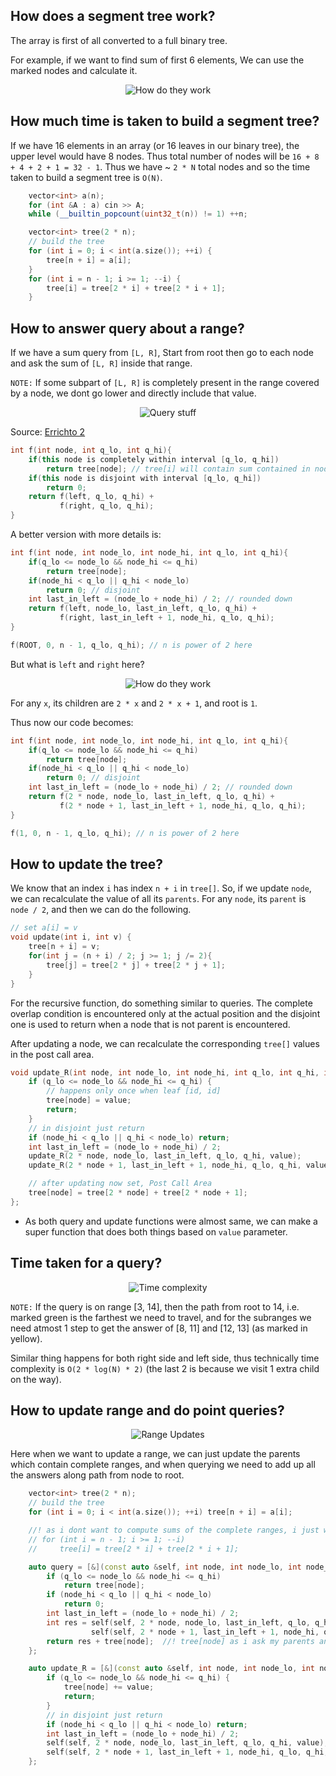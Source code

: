 ## How does a segment tree work?

The array is first of all converted to a full binary tree.

For example, if we want to find sum of first 6 elements, We can use the marked nodes and calculate it.

<p align="center">
  <img src="images/how.png" alt="How do they work"/>
</p>

## How much time is taken to build a segment tree?

If we have 16 elements in an array (or 16 leaves in our binary tree), the upper level would have 8 nodes.
Thus total number of nodes will be 
`16 + 8 + 4 + 2 + 1 = 32 - 1`. Thus we have ~ `2 * N` total nodes and so the time taken to build a segment tree is `O(N)`.

```cpp
    vector<int> a(n);
    for (int &A : a) cin >> A;
    while (__builtin_popcount(uint32_t(n)) != 1) ++n;

    vector<int> tree(2 * n);
    // build the tree
    for (int i = 0; i < int(a.size()); ++i) {
        tree[n + i] = a[i];
    }
    for (int i = n - 1; i >= 1; --i) {
        tree[i] = tree[2 * i] + tree[2 * i + 1];
    }
```

## How to answer query about a range?

If we have a sum query from `[L, R]`, Start from root then go to each node and ask the sum of `[L, R]` inside that range.

`NOTE:` If some subpart of `[L, R]` is completely present in the range covered by a node, we dont go lower and directly include that value.

<p align="center">
  <img src="images/queries.png" alt="Query stuff"/>
</p>

Source: [Errichto 2](https://www.youtube.com/watch?v=2FShdqn-Oz8)

```cpp
int f(int node, int q_lo, int q_hi){
    if(this node is completely within interval [q_lo, q_hi])
        return tree[node]; // tree[i] will contain sum contained in node i
    if(this node is disjoint with interval [q_lo, q_hi])
        return 0;
    return f(left, q_lo, q_hi) + 
           f(right, q_lo, q_hi);
}
```

A better version with more details is:
```cpp
int f(int node, int node_lo, int node_hi, int q_lo, int q_hi){
    if(q_lo <= node_lo && node_hi <= q_hi)
        return tree[node];
    if(node_hi < q_lo || q_hi < node_lo)
        return 0; // disjoint
    int last_in_left = (node_lo + node_hi) / 2; // rounded down
    return f(left, node_lo, last_in_left, q_lo, q_hi) + 
           f(right, last_in_left + 1, node_hi, q_lo, q_hi);
}

f(ROOT, 0, n - 1, q_lo, q_hi); // n is power of 2 here
```

But what is `left` and `right` here?

<p align="center">
  <img src="images/children.png" alt="How do they work"/>
</p>

For any `x`, its children are `2 * x` and `2 * x + 1`, and root is `1`.

Thus now our code becomes:
```cpp
int f(int node, int node_lo, int node_hi, int q_lo, int q_hi){
    if(q_lo <= node_lo && node_hi <= q_hi)
        return tree[node];
    if(node_hi < q_lo || q_hi < node_lo)
        return 0; // disjoint
    int last_in_left = (node_lo + node_hi) / 2; // rounded down
    return f(2 * node, node_lo, last_in_left, q_lo, q_hi) + 
           f(2 * node + 1, last_in_left + 1, node_hi, q_lo, q_hi);
}

f(1, 0, n - 1, q_lo, q_hi); // n is power of 2 here
```

## How to update the tree?
We know that an index `i` has index `n + i` in `tree[]`. 
So, if we update `node`, we can recalculate the value of all its `parents`.
For any `node`, its `parent` is `node / 2`, and then we can do the following.

```cpp
// set a[i] = v
void update(int i, int v) {
    tree[n + i] = v;
    for(int j = (n + i) / 2; j >= 1; j /= 2){
        tree[j] = tree[2 * j] + tree[2 * j + 1];
    }
}
```

For the recursive function, do something similar to queries. The complete overlap condition is encountered only at the actual position and the disjoint one is used to return when a node that is not parent is encountered.

After updating a node, we can recalculate the corresponding `tree[]` values in the post call area.

```cpp
void update_R(int node, int node_lo, int node_hi, int q_lo, int q_hi, int value) {
    if (q_lo <= node_lo && node_hi <= q_hi) {
        // happens only once when leaf [id, id]
        tree[node] = value;
        return;
    }
    // in disjoint just return
    if (node_hi < q_lo || q_hi < node_lo) return;
    int last_in_left = (node_lo + node_hi) / 2;
    update_R(2 * node, node_lo, last_in_left, q_lo, q_hi, value);
    update_R(2 * node + 1, last_in_left + 1, node_hi, q_lo, q_hi, value);

    // after updating now set, Post Call Area
    tree[node] = tree[2 * node] + tree[2 * node + 1];
};
```

- As both query and update functions were almost same, we can make a super function that does both things based on `value` parameter.

## Time taken for a query?


<p align="center">
  <img src="images/tc.png" alt="Time complexity"/>
</p>

`NOTE:` If the query is on range [3, 14], then the path from root to 14, i.e. marked green is the farthest we need to travel, and for the subranges we need atmost 1 step to get the answer of [8, 11] and [12, 13] (as marked in yellow).

Similar thing happens for both right side and left side, thus technically time complexity is `O(2 * log(N) * 2)` (the last 2 is because we visit 1 extra child on the way).

## How to update range and do point queries?


<p align="center">
  <img src="images/range_update.png" alt="Range Updates"/>
</p>

Here when we want to update a range, we can just update the parents which contain complete ranges, and when querying we need to add up all the answers along path from node to root.

```cpp
    vector<int> tree(2 * n);
    // build the tree
    for (int i = 0; i < int(a.size()); ++i) tree[n + i] = a[i];

    //! as i dont want to compute sums of the complete ranges, i just want to update them when i want
    // for (int i = n - 1; i >= 1; --i)
    //     tree[i] = tree[2 * i] + tree[2 * i + 1];

    auto query = [&](const auto &self, int node, int node_lo, int node_hi, int q_lo, int q_hi) -> int {
        if (q_lo <= node_lo && node_hi <= q_hi)
            return tree[node];
        if (node_hi < q_lo || q_hi < node_lo)
            return 0;
        int last_in_left = (node_lo + node_hi) / 2;
        int res = self(self, 2 * node, node_lo, last_in_left, q_lo, q_hi) +
                  self(self, 2 * node + 1, last_in_left + 1, node_hi, q_lo, q_hi);
        return res + tree[node];  //! tree[node] as i ask my parents and add my own value
    };

    auto update_R = [&](const auto &self, int node, int node_lo, int node_hi, int q_lo, int q_hi, int value) -> void {
        if (q_lo <= node_lo && node_hi <= q_hi) {
            tree[node] += value;
            return;
        }
        // in disjoint just return
        if (node_hi < q_lo || q_hi < node_lo) return;
        int last_in_left = (node_lo + node_hi) / 2;
        self(self, 2 * node, node_lo, last_in_left, q_lo, q_hi, value);
        self(self, 2 * node + 1, last_in_left + 1, node_hi, q_lo, q_hi, value);
    };
```